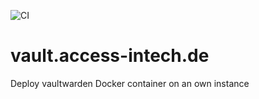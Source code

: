 ![CI](https://github.com/Access-InTech/vault.access-intech.de/actions/workflows/ci.yaml/badge.svg)

# vault.access-intech.de

Deploy vaultwarden Docker container on an own instance
